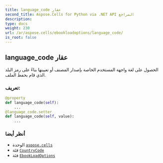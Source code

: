 ```yaml
---
title: language_code عقار
second_title: Aspose.Cells for Python via .NET API المراجع
description:
type: docs
weight: 230
url: /ar/aspose.cells/ebookloadoptions/language_code/
is_root: false
---
```

##  language_code عقار

الحصول على لغة واجهة المستخدم الخاصة بإصدار المصنف أو تعيينها بناءً على رمز البلد الذي قام بحفظ الملف.
###  تعريف:
```python
@property
def language_code(self):
    ...
@language_code.setter
def language_code(self, value):
    ...
```

###  أنظر أيضا
* الوحدة [`aspose.cells`](../../)
* فئة [`CountryCode`](/cells/python-net/ar/aspose.cells/countrycode)
* فئة [`EbookLoadOptions`](/cells/python-net/ar/aspose.cells/ebookloadoptions)
